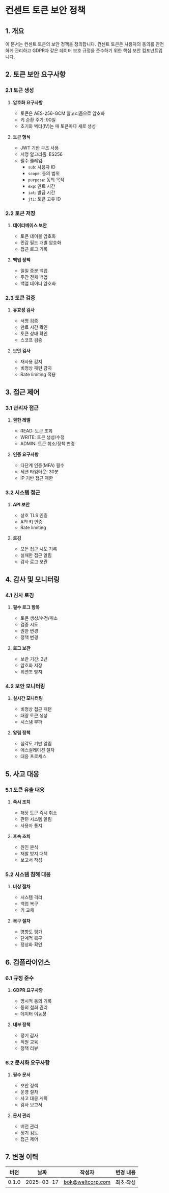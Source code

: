 # 컨센트 토큰 보안 정책

## 1. 개요
이 문서는 컨센트 토큰의 보안 정책을 정의합니다. 컨센트 토큰은 사용자의 동의를 안전하게 관리하고 GDPR과 같은 데이터 보호 규정을 준수하기 위한 핵심 보안 컴포넌트입니다.

## 2. 토큰 보안 요구사항

### 2.1 토큰 생성
1. **암호화 요구사항**
   - 토큰은 AES-256-GCM 알고리즘으로 암호화
   - 키 순환 주기: 90일
   - 초기화 벡터(IV)는 매 토큰마다 새로 생성

2. **토큰 형식**
   - JWT 기반 구조 사용
   - 서명 알고리즘: ES256
   - 필수 클레임:
     - `sub`: 사용자 ID
     - `scope`: 동의 범위
     - `purpose`: 동의 목적
     - `exp`: 만료 시간
     - `iat`: 발급 시간
     - `jti`: 토큰 고유 ID

### 2.2 토큰 저장
1. **데이터베이스 보안**
   - 토큰 테이블 암호화
   - 민감 필드 개별 암호화
   - 접근 로그 기록

2. **백업 정책**
   - 일일 증분 백업
   - 주간 전체 백업
   - 백업 데이터 암호화

### 2.3 토큰 검증
1. **유효성 검사**
   - 서명 검증
   - 만료 시간 확인
   - 토큰 상태 확인
   - 스코프 검증

2. **보안 검사**
   - 재사용 감지
   - 비정상 패턴 감지
   - Rate limiting 적용

## 3. 접근 제어

### 3.1 관리자 접근
1. **권한 레벨**
   - READ: 토큰 조회
   - WRITE: 토큰 생성/수정
   - ADMIN: 토큰 취소/정책 변경

2. **인증 요구사항**
   - 다단계 인증(MFA) 필수
   - 세션 타임아웃: 30분
   - IP 기반 접근 제한

### 3.2 시스템 접근
1. **API 보안**
   - 상호 TLS 인증
   - API 키 인증
   - Rate limiting

2. **로깅**
   - 모든 접근 시도 기록
   - 실패한 접근 알림
   - 감사 로그 보관

## 4. 감사 및 모니터링

### 4.1 감사 로깅
1. **필수 로그 항목**
   - 토큰 생성/수정/취소
   - 검증 시도
   - 권한 변경
   - 정책 변경

2. **로그 보관**
   - 보관 기간: 2년
   - 암호화 저장
   - 위변조 방지

### 4.2 보안 모니터링
1. **실시간 모니터링**
   - 비정상 접근 패턴
   - 대량 토큰 생성
   - 시스템 부하

2. **알림 정책**
   - 심각도 기반 알림
   - 에스컬레이션 절차
   - 대응 프로세스

## 5. 사고 대응

### 5.1 토큰 유출 대응
1. **즉시 조치**
   - 해당 토큰 즉시 취소
   - 관련 시스템 알림
   - 사용자 통지

2. **후속 조치**
   - 원인 분석
   - 재발 방지 대책
   - 보고서 작성

### 5.2 시스템 침해 대응
1. **비상 절차**
   - 시스템 격리
   - 백업 복구
   - 키 교체

2. **복구 절차**
   - 영향도 평가
   - 단계적 복구
   - 정상화 확인

## 6. 컴플라이언스

### 6.1 규정 준수
1. **GDPR 요구사항**
   - 명시적 동의 기록
   - 동의 철회 권리
   - 데이터 이동성

2. **내부 정책**
   - 정기 감사
   - 직원 교육
   - 정책 리뷰

### 6.2 문서화 요구사항
1. **필수 문서**
   - 보안 정책
   - 운영 절차
   - 사고 대응 계획
   - 감사 보고서

2. **문서 관리**
   - 버전 관리
   - 정기 검토
   - 접근 제어

## 7. 변경 이력
| 버전 | 날짜 | 작성자 | 변경 내용 |
|-----|------|--------|-----------|
| 0.1.0 | 2025-03-17 | bok@weltcorp.com | 최초 작성 | 